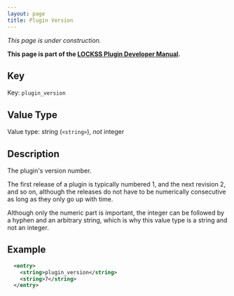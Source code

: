 ```yaml
---
layout: page
title: Plugin Version
---
```


*This page is under construction.*

**This page is part of the [LOCKSS Plugin Developer Manual](/developers/plugin/).**

## Key

Key: `plugin_version`

## Value Type

Value type: string (`<string>`), *not* integer

## Description

The plugin's version number.

The first release of a plugin is typically numbered 1, and the next revision 2, and so on, although the releases do not have to be numerically consecutive as long as they only go up with time.

Although only the numeric part is important, the integer can be followed by a hyphen and an arbitrary string, which is why this value type is a string and not an integer.

## Example

```xml
  <entry>
    <string>plugin_version</string>
    <string>7</string>
  </entry>
```
